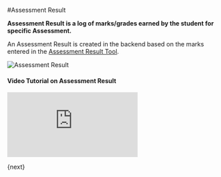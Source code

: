 <!-- add-breadcrumbs -->
#Assessment Result

**Assessment Result is a log of marks/grades earned by the student for specific Assessment.**

An Assessment Result is created in the backend based on the marks entered in the [Assessment Result Tool](/docs/v13/user/manual/en/education/assessment_result_tool).

<img class="screenshot" alt="Assessment Result" src="{{docs_base_url}}/img/education/assessment/assessment-result.png">

#### Video Tutorial on Assessment Result


<div>
    <div class='embed-container'>
        <iframe src='https://www.youtube.com/embed/U8ZRB8CM-UM?end=89' frameborder='0' allowfullscreen>
        </iframe>
    </div>
</div>

{next}
